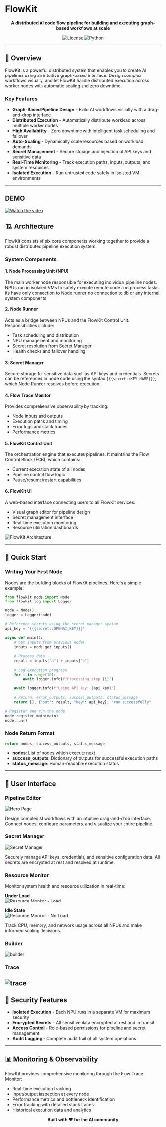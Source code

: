 # FlowKit

<div align="center">

**A distributed AI code flow pipeline for building and executing graph-based workflows at scale**

[![License](https://img.shields.io/badge/license-MIT-blue.svg)]()
[![Python](https://img.shields.io/badge/python-3.8+-blue.svg)]()

</div>

---

## 🚀 Overview

FlowKit is a powerful distributed system that enables you to create AI pipelines using an intuitive graph-based interface. Design complex workflows visually, and let FlowKit handle distributed execution across worker nodes with automatic scaling and zero downtime.

### Key Features

- **Graph-Based Pipeline Design** - Build AI workflows visually with a drag-and-drop interface
- **Distributed Execution** - Automatically distribute workload across multiple worker nodes
- **High Availability** - Zero downtime with intelligent task scheduling and failover
- **Auto-Scaling** - Dynamically scale resources based on workload demands
- **Secret Management** - Secure storage and injection of API keys and sensitive data
- **Real-Time Monitoring** - Track execution paths, inputs, outputs, and system resources
- **Isolated Execution** - Run untrusted code safely in isolated VM environments

---

## DEMO
[![Watch the video](https://img.youtube.com/vi/kM_ATi6F2xA/0.jpg)](https://www.youtube.com/watch?v=kM_ATi6F2xA)


## 🏗️ Architecture

FlowKit consists of six core components working together to provide a robust distributed pipeline execution system:

### System Components

#### 1. **Node Processing Unit (NPU)**
The main worker node responsible for executing individual pipeline nodes. NPUs run in isolated VMs to safely execute remote code and process tasks. its have only connection to Node runner no connection to db or any internal system components

#### 2. **Node Runner**
Acts as a bridge between NPUs and the FlowKit Control Unit. Responsibilities include:
- Task scheduling and distribution
- NPU management and monitoring
- Secret resolution from Secret Manager
- Health checks and failover handling

#### 3. **Secret Manager**
Secure storage for sensitive data such as API keys and credentials. Secrets can be referenced in node code using the syntax `{{{secret::KEY_NAME}}}`, which Node Runner resolves before execution.

#### 4. **Flow Trace Monitor**
Provides comprehensive observability by tracking:
- Node inputs and outputs
- Execution paths and timing
- Error logs and stack traces
- Performance metrics

#### 5. **FlowKit Control Unit**
The orchestration engine that executes pipelines. It maintains the Flow Control Block (FCB), which contains:
- Current execution state of all nodes
- Pipeline control flow logic
- Pause/resume/restart capabilities

#### 6. **FlowKit UI**
A web-based interface connecting users to all FlowKit services:
- Visual graph editor for pipeline design
- Secret management interface
- Real-time execution monitoring
- Resource utilization dashboards

![FlowKit Architecture](res/arch.png)

---

## 📝 Quick Start

### Writing Your First Node

Nodes are the building blocks of FlowKit pipelines. Here's a simple example:

```python
from flowkit.node import Node
from flowkit.log import Logger

node = Node()
logger = Logger(node)

# Reference secrets using the secret manager syntax
api_key = "{{{secret::OPENAI_KEY}}}"

async def main():
    # Get inputs from previous nodes
    inputs = node.get_inputs()
    
    # Process data
    result = inputs["a"] + inputs["b"]
    
    # Log execution progress
    for i in range(10):
        await logger.info(f"Processing step {i}")
    
    await logger.info(f"Using API key: {api_key}")
    
    # Return: error_outputs, success_outputs, status_message
    return [], {"out": result, "key": api_key}, "run successfully"

# Register and run the node
node.register_main(main)
node.run()
```

### Node Return Format

```python
return nodes, success_outputs, status_message
```

- **nodes**: List of nodes which execute next
- **success_outputs**: Dictionary of outputs for successful execution paths
- **status_message**: Human-readable execution status

---

## 🎨 User Interface

### Pipeline Editor
![Hero Page](res/hero.png)

Design complex AI workflows with an intuitive drag-and-drop interface. Connect nodes, configure parameters, and visualize your entire pipeline.

### Secret Manager
![Secret Manager](res/secret_manager.png)

Securely manage API keys, credentials, and sensitive configuration data. All secrets are encrypted at rest and resolved at runtime.

### Resource Monitor
Monitor system health and resource utilization in real-time:

**Under Load**  
![Resource Monitor - Load](res/resource_monitor_load.png)

**Idle State**  
![Resource Monitor - No Load](res/noload.png)

Track CPU, memory, and network usage across all NPUs and make informed scaling decisions.

### Builder
![builder](res/builder.png)

### Trace
![trace](res/trace.png)
---


## 🔐 Security Features

- **Isolated Execution** - Each NPU runs in a separate VM for maximum security
- **Encrypted Secrets** - All sensitive data encrypted at rest and in transit
- **Access Control** - Role-based permissions for pipeline and secret management
- **Audit Logging** - Complete audit trail of all system operations

---

## 📊 Monitoring & Observability

FlowKit provides comprehensive monitoring through the Flow Trace Monitor:

- Real-time execution tracking
- Input/output inspection at every node
- Performance metrics and bottleneck identification
- Error tracking with detailed stack traces
- Historical execution data and analytics



<div align="center">

**Built with ❤️ for the AI community**

</div>